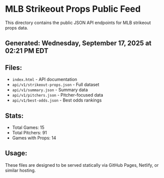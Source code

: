 # MLB Strikeout Props Public Feed

This directory contains the public JSON API endpoints for MLB strikeout props data.

## Generated: Wednesday, September 17, 2025 at 02:21 PM EDT

## Files:
- `index.html` - API documentation
- `api/v1/strikeout-props.json` - Full dataset
- `api/v1/summary.json` - Summary data
- `api/v1/pitchers.json` - Pitcher-focused data  
- `api/v1/best-odds.json` - Best odds rankings

## Stats:
- Total Games: 15
- Total Pitchers: 91
- Games with Props: 14

## Usage:
These files are designed to be served statically via GitHub Pages, Netlify, or similar hosting.
